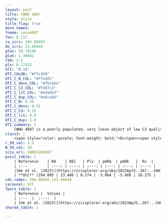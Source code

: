 ```yaml
---
layout: post
title: CWNU 4087
style: style
title_flag: true
more_names: 
fname: cwnu4087
fov: 0.117
ra_icrs: 294.08492
de_icrs: 23.46644
glon: 58.78189
glat: 1.30042
r50: 3.5
plx: 0.17415
UTI: "0.16"
UTI_COLOR: "#f7c3b9"
UTI_C_N_COL: "#ffedd1"
UTI_C_dens_COL: "#fbcebe"
UTI_C_C3_COL: "#fdd7c3"
UTI_C_lit_COL: "#e0a6b3"
UTI_C_dup_COL: "#a6cab9"
UTI_C_N: 0.36
UTI_C_dens: 0.21
UTI_C_C3: 0.25
UTI_C_lit: 0.0
UTI_C_dup: 1.0
UTI_summary: |
    CWNU 4087 is a poorly populated, very loose object of low C3 quality. It was recently reported in the literature.
class3: |
    <span style="color: purple; font-weight: bold;">D</span><span style="color: #FFC300; font-weight: bold;">B</span>
r_50_val: 3.5
N_50_val: 36
scix_url: CWNU%204087
posit_table: |
    | Reference    | RA    | DEC   | Plx  | pmRA  | pmDE   |  Rv  |
    | :---         | :---: | :---: | :---: | :---: | :---: | :---: |
    |[He et al. (2023)](https://scixplorer.org/abs/2023ApJS..267...34H) | 294.095 | 23.466 | 0.169 | -3.068 | -5.988 | 19.41 |
    | **UCC** |294.085 | 23.466 | 0.174 | -3.064 | -5.988 | 18.275 | 
cds_radec: 294.08492,+23.46644
carousel: UCC
fpars_table: |
    | Reference |  Values |
    | :---  |  :---:  |
    | [He et al. (2023)](https://scixplorer.org/abs/2023ApJS..267...34H) | `A0=5.05, m-M=14.95, logA=6.3` |
shared_table: |
    
---
```

